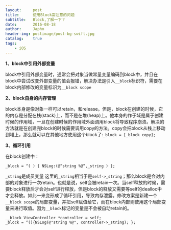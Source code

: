 ```yaml
---
layout:     post
title:      使用Block需注意的问题 
subtitle:   Block,了解一下？
date:       2016-08-18
author:     Japho
header-img: postimage/post-bg-swift.jpg
catalog:    true
tags:
    - iOS
---
```


**1、block中引用外部变量**

block中引用外部变量时，通常会把对象当做常量变量编码到block中，并且在block中尝试改变外部变量的值会报错，解决办法是引入`__block`标识符，需要在block内部修改的变量标识为`__block scope`

**2、block自身的内存管理**

block本身是像对象一样可以retain，和release。但是，block在创建的时候，它的内存是分配在栈(stack)上，而不是在堆(heap)上。他本身的作于域是属于创建时候的作用域，一旦在创建时候的作用域外面调用block将导致程序崩溃。解决的方法就是在创建完block的时候需要调用copy的方法。copy会把block从栈上移动到堆上，那么就可以在其他地方使用这个block了:`_block = [_block copy];`

**3、循环引用**

在block创建中：

```
_block = ^( ) { NSLog:(@“string %@“,_string ) }; 
```

`_string`是成员变量
这里的`_string`相当于是`self->_string`；那么block是会对内部的对象进行一次retain。也就是说，self会被retain一次。当self释放的时候，需要block释放后才会对self进行释放，但是block的释放又需要等self的dealloc中才会释放。如此一来变形成了循环引用，导致内存泄露。修改方案是新建一个`__block scope`的局部变量，并把self赋值给它，而在block内部则使用这个局部变量来进行取值。因为`__block`标记的变量是不会被自动retain的。

```
__block ViewController *controller = self;
_block = ^(){NSLog(@"string %@", controller->_string); };
```
